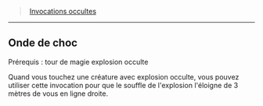 ﻿---
!GenericItem
Name: Onde de choc
Id: warlock_occultsummons_hd.md#onde-de-choc
ParentLink: warlock_occultsummons_hd.md#invocations-occultes
ParentName: Invocations occultes
NameLevel: 2
Attributes: {}
---
> [Invocations occultes](hd_warlock_occultsummons.md)

---

## Onde de choc

Prérequis : tour de magie explosion occulte

Quand vous touchez une créature avec explosion occulte, vous pouvez utiliser cette invocation pour que le souffle de l'explosion l'éloigne de 3 mètres de vous en ligne droite.

